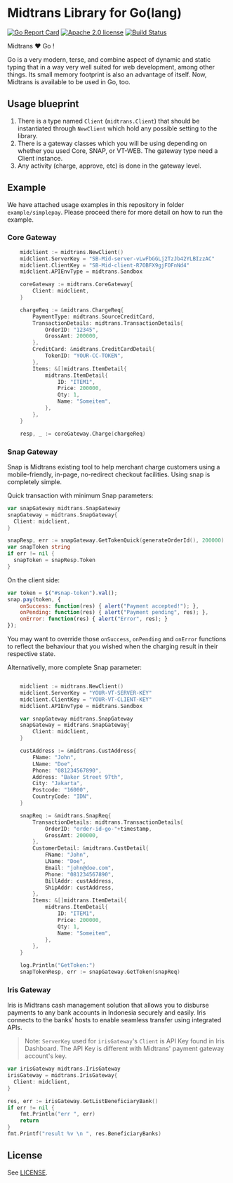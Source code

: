 # Midtrans Library for Go(lang)

[![Go Report Card](https://goreportcard.com/badge/github.com/veritrans/go-midtrans)](https://goreportcard.com/report/github.com/veritrans/go-midtrans)
[![Apache 2.0 license](https://img.shields.io/badge/license-Apache%202.0-brightgreen.svg)](LICENSE)
[![Build Status](https://travis-ci.org/veritrans/go-midtrans.svg?branch=master)](https://travis-ci.org/veritrans/go-midtrans)

Midtrans :heart: Go !

Go is a very modern, terse, and combine aspect of dynamic and static typing that in a way very
well suited for web development, among other things. Its small memory footprint is also
an advantage of itself. Now, Midtrans is available to be used in Go, too.

## Usage blueprint

1. There is a type named `Client` (`midtrans.Client`) that should be instantiated through `NewClient` which hold any possible setting to the library.
2. There is a gateway classes which you will be using depending on whether you used Core, SNAP, or VT-WEB. The gateway type need a Client instance.
3. Any activity (charge, approve, etc) is done in the gateway level.

## Example

We have attached usage examples in this repository in folder `example/simplepay`.
Please proceed there for more detail on how to run the example.

### Core Gateway

```go
    midclient := midtrans.NewClient()
    midclient.ServerKey = "SB-Mid-server-vLwFbGGLj2TzJb42YLBIzzAC"
    midclient.ClientKey = "SB-Mid-client-R7OBFX9gjFOFnNd4"
    midclient.APIEnvType = midtrans.Sandbox

    coreGateway := midtrans.CoreGateway{
        Client: midclient,
    }

    chargeReq := &midtrans.ChargeReq{
        PaymentType: midtrans.SourceCreditCard,
        TransactionDetails: midtrans.TransactionDetails{
            OrderID: "12345",
            GrossAmt: 200000,
        },
        CreditCard: &midtrans.CreditCardDetail{
            TokenID: "YOUR-CC-TOKEN",
        },
        Items: &[]midtrans.ItemDetail{
            midtrans.ItemDetail{
                ID: "ITEM1",
                Price: 200000,
                Qty: 1,
                Name: "Someitem",
            },
        },
    }

    resp, _ := coreGateway.Charge(chargeReq)
```

### Snap Gateway

Snap is Midtrans existing tool to help merchant charge customers using a
mobile-friendly, in-page, no-redirect checkout facilities. Using snap is
completely simple.

Quick transaction with minimum Snap parameters:

```go
var snapGateway midtrans.SnapGateway
snapGateway = midtrans.SnapGateway{
  Client: midclient,
}

snapResp, err := snapGateway.GetTokenQuick(generateOrderId(), 200000)
var snapToken string
if err != nil {
  snapToken = snapResp.Token
}
```

On the client side:

```javascript
var token = $("#snap-token").val();
snap.pay(token, {
    onSuccess: function(res) { alert("Payment accepted!"); },
    onPending: function(res) { alert("Payment pending", res); },
    onError: function(res) { alert("Error", res); }
});
```

You may want to override those `onSuccess`, `onPending` and `onError`
functions to reflect the behaviour that you wished when the charging
result in their respective state.

Alternativelly, more complete Snap parameter:

```go

    midclient := midtrans.NewClient()
    midclient.ServerKey = "YOUR-VT-SERVER-KEY"
    midclient.ClientKey = "YOUR-VT-CLIENT-KEY"
    midclient.APIEnvType = midtrans.Sandbox

    var snapGateway midtrans.SnapGateway
    snapGateway = midtrans.SnapGateway{
        Client: midclient,
    }

    custAddress := &midtrans.CustAddress{
        FName: "John",
        LName: "Doe",
        Phone: "081234567890",
        Address: "Baker Street 97th",
        City: "Jakarta",
        Postcode: "16000",
        CountryCode: "IDN",
    }

    snapReq := &midtrans.SnapReq{
        TransactionDetails: midtrans.TransactionDetails{
            OrderID: "order-id-go-"+timestamp,
            GrossAmt: 200000,
        },
        CustomerDetail: &midtrans.CustDetail{
            FName: "John",
            LName: "Doe",
            Email: "john@doe.com",
            Phone: "081234567890",
            BillAddr: custAddress,
            ShipAddr: custAddress,
        },
        Items: &[]midtrans.ItemDetail{
            midtrans.ItemDetail{
                ID: "ITEM1",
                Price: 200000,
                Qty: 1,
                Name: "Someitem",
            },
        },
    }

    log.Println("GetToken:")
    snapTokenResp, err := snapGateway.GetToken(snapReq)
```

### Iris Gateway
Iris is Midtrans cash management solution that allows you to disburse payments to any bank accounts in Indonesia securely and easily. Iris connects to the banks’ hosts to enable seamless transfer using integrated APIs.

>Note: `ServerKey` used for `irisGateway`'s `Client` is API Key found in Iris Dashboard. The API Key is different with Midtrans' payment gateway account's key.

```go
var irisGateway midtrans.IrisGateway
irisGateway = midtrans.IrisGateway{
  Client: midclient,
}

res, err := irisGateway.GetListBeneficiaryBank()
if err != nil {
    fmt.Println("err ", err)
    return
}
fmt.Printf("result %v \n ", res.BeneficiaryBanks)
```

## License

See [LICENSE](LICENSE).
